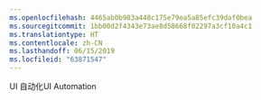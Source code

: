```yaml
---
ms.openlocfilehash: 4465ab0b983a448c175e79ea5a85efc39daf0bea
ms.sourcegitcommit: 1bb00d2f4343e73ae8d58668f02297a3cf10a4c1
ms.translationtype: HT
ms.contentlocale: zh-CN
ms.lasthandoff: 06/15/2019
ms.locfileid: "63871547"
---
```

<span data-ttu-id="4f637-101">UI 自动化</span><span class="sxs-lookup"><span data-stu-id="4f637-101">UI Automation</span></span>
